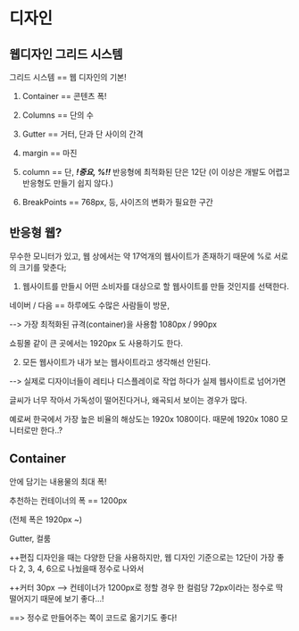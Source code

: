 # 디자인


## 웹디자인 그리드 시스템

그리드 시스템 == 웹 디자인의 기본!

1. Container == 콘텐츠 폭!

2. Columns == 단의 수

3. Gutter == 거터, 단과 단 사이의 간격

4. margin == 마진

5. column == 단, ***!중요, %!!***
반응형에 최적화된 단은 12단 (이 이상은 개발도 어렵고 반응형도 만들기 쉽지 않다.)

6. BreakPoints == 768px, 등, 사이즈의 변화가 필요한 구간



## 반응형 웹?

무수한 모니터가 있고, 웹 상에서는 약 17억개의 웹사이트가 존재하기 때문에 %로 서로의 크기를 맞춘다;

1. 웹사이트를 만들시 어떤 소비자를 대상으로 할 웹사이트를 만들 것인지를 선택한다.

네이버 / 다음 == 하루에도 수많은 사람들이 방문, 

--> 가장 최적화된 규격(container)을 사용함 1080px / 990px

쇼핑몰 같이 큰 곳에서는 1920px 도 사용하기도 한다.


2. 모든 웹사이트가 내가 보는 웹사이트라고 생각해선 안된다.

--> 실제로 디자이너들이 레티나 디스플레이로 작업 하다가 실제 웹사이트로 넘어가면 

글씨가 너무 작아서 가독성이 떨어진다거나, 왜곡되서 보이는 경우가 많다.

예로써 한국에서 가장 높은 비율의 해상도는 1920x 1080이다.
때문에 1920x 1080 모니터로만 한다..? 


## Container 

안에 담기는 내용물의 최대 폭!

추천하는 컨테이너의 폭 == 1200px

(전체 폭은 1920px ~)

Gutter, 컬룸

++편집 디자인을 때는 다양한 단을 사용하지만, 웹 디자인 기준으로는 12단이 가장 좋다
2, 3, 4, 6으로 나눴을때 정수로 나와서 

++커터 30px --> 컨테이너가 1200px로 정할 경우 한 컬럼당 72px이라는 정수로 딱 떨어지기 때문에 보기 좋다...!

==> 정수로 만들어주는 쪽이 코드로 옮기기도 좋다!